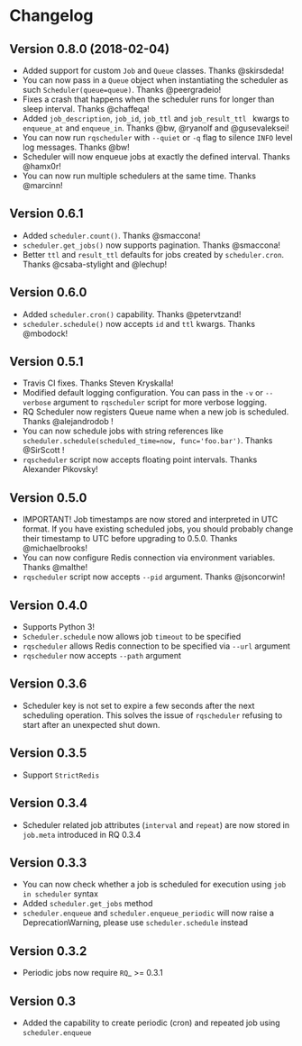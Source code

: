 # Changelog

## Version 0.8.0 (2018-02-04)
* Added support for custom `Job` and `Queue` classes. Thanks @skirsdeda!
* You can now pass in a `Queue` object when instantiating the scheduler as such `Scheduler(queue=queue)`. Thanks @peergradeio!
* Fixes a crash that happens when the scheduler runs for longer than sleep interval. Thanks @chaffeqa!
* Added `job_description`, `job_id`, `job_ttl` and `job_result_ttl ` kwargs to `enqueue_at` and `enqueue_in`. Thanks @bw, @ryanolf and @gusevaleksei!
* You can now run `rqscheduler` with `--quiet` or `-q` flag to silence `INFO` level log messages. Thanks @bw!
* Scheduler will now enqueue jobs at exactly the defined interval. Thanks @hamx0r!
* You can now run multiple schedulers at the same time. Thanks @marcinn!


## Version 0.6.1
* Added `scheduler.count()`. Thanks @smaccona!
* `scheduler.get_jobs()` now supports pagination. Thanks @smaccona!
* Better `ttl` and `result_ttl` defaults for jobs created by `scheduler.cron`. Thanks @csaba-stylight and @lechup!


## Version 0.6.0
* Added `scheduler.cron()` capability. Thanks @petervtzand!
* `scheduler.schedule()` now accepts `id` and `ttl` kwargs. Thanks @mbodock!


## Version 0.5.1
* Travis CI fixes. Thanks Steven Kryskalla!
* Modified default logging configuration. You can pass in the `-v` or `--verbose` argument
  to `rqscheduler` script for more verbose logging.
* RQ Scheduler now registers Queue name when a new job is scheduled. Thanks @alejandrodob !
* You can now schedule jobs with string references like `scheduler.schedule(scheduled_time=now, func='foo.bar')`.
  Thanks @SirScott !
* `rqscheduler` script now accepts floating point intervals. Thanks Alexander Pikovsky!


## Version 0.5.0
* IMPORTANT! Job timestamps are now stored and interpreted in UTC format.
  If you have existing scheduled jobs, you should probably change their timestamp
  to UTC before upgrading to 0.5.0. Thanks @michaelbrooks!
* You can now configure Redis connection via environment variables. Thanks @malthe!
* `rqscheduler` script now accepts `--pid` argument. Thanks @jsoncorwin!


## Version 0.4.0
* Supports Python 3!
* `Scheduler.schedule` now allows job `timeout` to be specified
* `rqscheduler` allows Redis connection to be specified via `--url` argument
* `rqscheduler` now accepts `--path` argument


## Version 0.3.6
* Scheduler key is not set to expire a few seconds after the next scheduling
  operation. This solves the issue of `rqscheduler` refusing to start after
  an unexpected shut down.

## Version 0.3.5
* Support `StrictRedis`


## Version 0.3.4
* Scheduler related job attributes (`interval` and `repeat`) are now stored
  in `job.meta` introduced in RQ 0.3.4


## Version 0.3.3
* You can now check whether a job is scheduled for execution using
  `job in scheduler` syntax
* Added `scheduler.get_jobs` method
* `scheduler.enqueue` and `scheduler.enqueue_periodic` will now raise a
  DeprecationWarning, please use `scheduler.schedule` instead

## Version 0.3.2
* Periodic jobs now require `RQ`_ >= 0.3.1

## Version 0.3
* Added the capability to create periodic (cron) and repeated job using `scheduler.enqueue`
